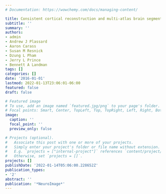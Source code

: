 ```yaml
---
# Documentation: https://wowchemy.com/docs/managing-content/

title: Consistent cortical reconstruction and multi-atlas brain segmentation
subtitle: ''
summary: ''
authors:
- admin
- Andrew J Plassard
- Aaron Carass
- Susan M Resnick
- Dzung L Pham
- Jerry L Prince
- Bennett A Landman
tags: []
categories: []
date: '2016-01-01'
lastmod: 2022-01-13T23:06:01-06:00
featured: false
draft: false

# Featured image
# To use, add an image named `featured.jpg/png` to your page's folder.
# Focal points: Smart, Center, TopLeft, Top, TopRight, Left, Right, BottomLeft, Bottom, BottomRight.
image:
  caption: ''
  focal_point: ''
  preview_only: false

# Projects (optional).
#   Associate this post with one or more of your projects.
#   Simply enter your project's folder or file name without extension.
#   E.g. `projects = ["internal-project"]` references `content/project/deep-learning/index.md`.
#   Otherwise, set `projects = []`.
projects: []
publishDate: '2022-01-14T05:06:00.228652Z'
publication_types:
- '2'
abstract: ''
publication: '*NeuroImage*'
---
```


